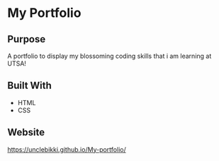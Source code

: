 # My Portfolio

## Purpose
A portfolio to display my blossoming coding skills that i am learning at UTSA!

## Built With 
* HTML
* CSS

## Website
https://unclebikki.github.io/My-portfolio/
